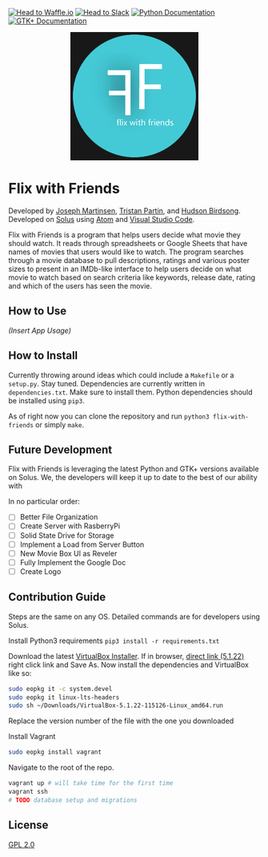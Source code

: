 [![Head to Waffle.io](https://img.shields.io/badge/Waffle.io--blue.svg?label=Waffle.io&title=Waffle.io&style=social)](https://waffle.io/JosephMart/Flix-with-Friends) [![Head to Slack](https://img.shields.io/badge/Slack--lightgrey.svg?label=Slack&title=Slack&style=social)](https://return0software.slack.com/messages/general/) [![Python Documentation](https://img.shields.io/badge/python-3.5.2-orange.svg?title=3.5.2&style=flat-square)](https://docs.python.org/release/3.5.2/) [![GTK+ Documentation](https://img.shields.io/badge/GTK%2B-3.22-brightgreen.svg?style=flat-square)](https://developer.gnome.org/gtk3/stable/)

<p align="center">
<a href="https://github.com/Return0Software/Flix-with-Friends"><img src="https://raw.githubusercontent.com/Return0Software/Flix-with-Friends/master/images/FLIX_W_FRIENDS_1.jpg" align="center" height="256" width="256" ></a></p>


# Flix with Friends

Developed by [Joseph Martinsen](https://github.com/JosephMart), [Tristan Partin](https://github.com/tristan957), and [Hudson Birdsong](https://github.com/Hudson35).
Developed on [Solus](https://solus-project.com/) using [Atom](https://atom.io/) and [Visual Studio Code](https://code.visualstudio.com/).

Flix with Friends is a program that helps users decide what movie they should watch. It reads
through spreadsheets or Google Sheets that have names of movies that users would like to watch.
The program searches through a movie database to pull descriptions, ratings and various poster
sizes to present in an IMDb-like interface to help users decide on what movie to watch based on
search criteria like keywords, release date, rating and which of the users has seen the movie.

## How to Use
*(Insert App Usage)*

## How to Install
Currently throwing around ideas which could include a `Makefile` or a `setup.py`. Stay tuned. Dependencies are currently written in `dependencies.txt`. Make sure to install them. Python dependencies should be installed using `pip3`.

As of right now you can clone the repository and run `python3 flix-with-friends` or simply `make`.

## Future Development
Flix with Friends is leveraging the latest Python and GTK+ versions available on Solus. We, the developers will keep it up to date to the best of our ability with

In no particular order:
- [ ] Better File Organization
- [ ] Create Server with RasberryPi
- [ ] Solid State Drive for Storage
- [ ] Implement a Load from Server Button
- [ ] New Movie Box UI as Reveler
- [ ] Fully Implement the Google Doc
- [ ] Create Logo

## Contribution Guide
Steps are the same on any OS. Detailed commands are for developers using Solus.

Install Python3 requirements `pip3 install -r requirements.txt`

Download the latest [VirtualBox Installer](https://www.virtualbox.org/wiki/Linux_Downloads). If in browser, [direct link (5.1.22)](http://download.virtualbox.org/virtualbox/5.1.22/VirtualBox-5.1.22-115126-Linux_amd64.run) right click link and Save As. Now install the dependencies and VirtualBox like so:
```bash
sudo eopkg it -c system.devel
sudo eopkg it linux-lts-headers
sudo sh ~/Downloads/VirtualBox-5.1.22-115126-Linux_amd64.run
```
Replace the version number of the file with the one you downloaded

Install Vagrant
```bash
sudo eopkg install vagrant
```

Navigate to the root of the repo.
```bash
vagrant up # will take time for the first time
vagrant ssh
# TODO database setup and migrations
```

## License
[GPL 2.0](https://github.com/JosephMart/Flix-with-Friends/blob/master/LICENSE)
